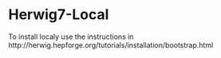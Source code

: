 # Herwig7-Local

<par>
To install localy use the instructions in http://herwig.hepforge.org/tutorials/installation/bootstrap.html  
<par/>
